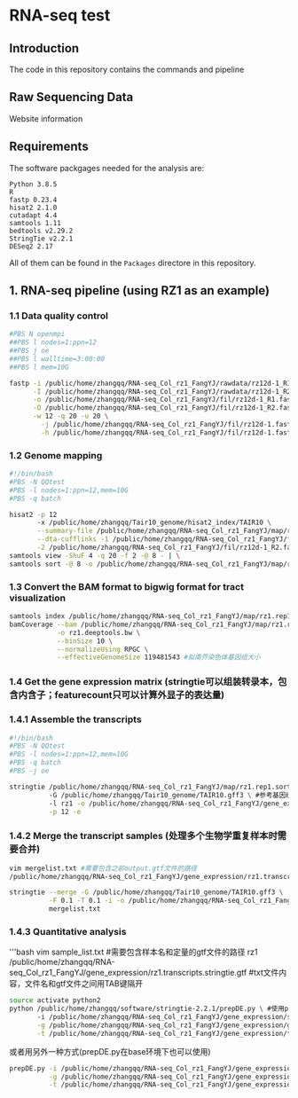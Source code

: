 # RNA-seq test 

## Introduction   
The code in this repository contains the commands and pipeline

## Raw Sequencing Data
Website information


## Requirements

The software packgages needed for the analysis are:

```
Python 3.8.5 
R 
fastp 0.23.4
hisat2 2.1.0
cutadapt 4.4
samtools 1.11
bedtools v2.29.2
StringTie v2.2.1
DESeq2 2.17
```

All of them can be found in the `Packages` directore in this repository.

## 1. RNA-seq pipeline (using RZ1 as an example)
### 1.1 Data quality control
```bash
#PBS N openmpi
##PBS l nodes=1:ppn=12
##PBS j oe
##PBS l walltime=3:00:00
##PBS l mem=10G

fastp -i /public/home/zhangqq/RNA-seq_Col_rz1_FangYJ/rawdata/rz12d-1_R1.fastq.gz \
      -I /public/home/zhangqq/RNA-seq_Col_rz1_FangYJ/rawdata/rz12d-1_R2.fastq.gz \
      -o /public/home/zhangqq/RNA-seq_Col_rz1_FangYJ/fil/rz12d-1_R1.fastp.fastq.gz \
      -O /public/home/zhangqq/RNA-seq_Col_rz1_FangYJ/fil/rz12d-1_R2.fastp.fastq.gz \
      -w 12 -q 20 -u 20 \
        -j /public/home/zhangqq/RNA-seq_Col_rz1_FangYJ/fil/rz12d-1.fastp.json \
        -h /public/home/zhangqq/RNA-seq_Col_rz1_FangYJ/fil/rz12d-1.fastp.html
```

### 1.2 Genome mapping
```bash
#!/bin/bash
#PBS -N QQtest
#PBS -l nodes=1:ppn=12,mem=10G
#PBS -q batch

hisat2 -p 12
       -x /public/home/zhangqq/Tair10_genome/hisat2_index/TAIR10 \
       --summary-file /public/home/zhangqq/RNA-seq_Col_rz1_FangYJ/map/rz1.summary \
       --dta-cufflinks -1 /public/home/zhangqq/RNA-seq_Col_rz1_FangYJ/fil/rz12d-1_R1.fastp.fastq.gz \
       -2 /public/home/zhangqq/RNA-seq_Col_rz1_FangYJ/fil/rz12d-1_R2.fastp.fastq.gz | \
samtools view -ShuF 4 -q 20 -f 2 -@ 8 - | \
samtools sort -@ 8 -o /public/home/zhangqq/RNA-seq_Col_rz1_FangYJ/map/rz1.rep1.sorted.bam -
```

### 1.3 Convert the BAM format to bigwig format for tract visualization
```bash
samtools index /public/home/zhangqq/RNA-seq_Col_rz1_FangYJ/map/rz1.rep1.sorted.bam \
bamCoverage --bam /public/home/zhangqq/RNA-seq_Col_rz1_FangYJ/map/rz1.rep1.sorted.bam \
            -o rz1.deeptools.bw \
            --binSize 10 \
            --normalizeUsing RPGC \
            --effectiveGenomeSize 119481543 #拟南芥染色体基因组大小
```

### 1.4 Get the gene expression matrix (stringtie可以组装转录本，包含内含子；featurecount只可以计算外显子的表达量)
### 1.4.1 Assemble the transcripts
```bash
#!/bin/bash
#PBS -N QQtest
#PBS -l nodes=1:ppn=12,mem=10G
#PBS -q batch
#PBS -j oe

stringtie /public/home/zhangqq/RNA-seq_Col_rz1_FangYJ/map/rz1.rep1.sorted.bam \ # 此bam是samtools sort处理后的文件
          -G /public/home/zhangqq/Tair10_genome/TAIR10.gff3 \ #参考基因组注释文件
          -l rz1 -o /public/home/zhangqq/RNA-seq_Col_rz1_FangYJ/gene_expression/rz1.transcripts.stringtie.gtf \
          -p 12 -e 
```
### 1.4.2 Merge the transcript samples (处理多个生物学重复样本时需要合并)
```bash
vim mergelist.txt #需要包含之前output.gtf文件的路径
/public/home/zhangqq/RNA-seq_Col_rz1_FangYJ/gene_expression/rz1.transcripts.stringtie.gtf #txt文件内容

stringtie --merge -G /public/home/zhangqq/Tair10_genome/TAIR10.gff3 \
          -F 0.1 -T 0.1 -i -o /public/home/zhangqq/RNA-seq_Col_rz1_FangYJ/gene_expression/rz1.stringtie_merged.gtf \ 
          mergelist.txt
``` 
### 1.4.3 Quantitative analysis
'''bash
vim sample_list.txt #需要包含样本名和定量的gtf文件的路径
rz1      /public/home/zhangqq/RNA-seq_Col_rz1_FangYJ/gene_expression/rz1.transcripts.stringtie.gtf #txt文件内容，文件名和gtf文件之间用TAB键隔开

```bash
source activate python2
python /public/home/zhangqq/software/stringtie-2.2.1/prepDE.py \ #使用python的prepDE.py命令(prepDE.py在stringtie下面，写上prepDE.py的绝对路径)
       -i /public/home/zhangqq/RNA-seq_Col_rz1_FangYJ/gene_expression/sample_list.txt \
       -g /public/home/zhangqq/RNA-seq_Col_rz1_FangYJ/gene_expression/gene_count_matrix.csv \
       -t /public/home/zhangqq/RNA-seq_Col_rz1_FangYJ/gene_expression/transcript_count_matrix.csv 
```
   或者用另外一种方式(prepDE.py在base环境下也可以使用)

```bash
prepDE.py -i /public/home/zhangqq/RNA-seq_Col_rz1_FangYJ/gene_expression/sample_list.txt \
          -g /public/home/zhangqq/RNA-seq_Col_rz1_FangYJ/gene_expression/gene_count_matrix.csv \
          -t /public/home/zhangqq/RNA-seq_Col_rz1_FangYJ/gene_expression/transcript_count_matrix.csv 
```




